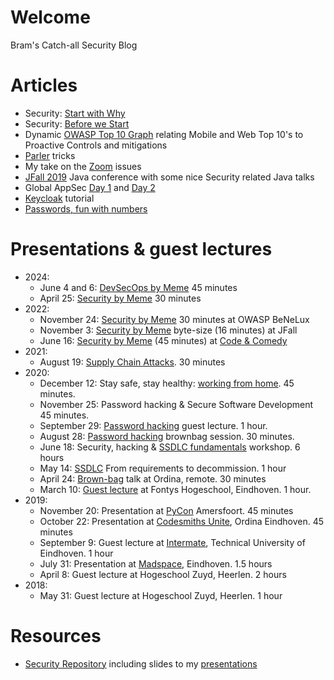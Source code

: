 # Welcome

Bram's Catch-all Security Blog

# Articles
* Security: [Start with Why](2024-07-26_Why_AppSec/README.md)
* Security: [Before we Start](https://www.linkedin.com/pulse/before-we-start-why-bram-patelski-tbaqe/)
* Dynamic [OWASP Top 10 Graph](2022-08-05_OWASP_Top10_Graph/owasp_graph.html) relating Mobile and Web Top 10's to Proactive Controls and mitigations
* [Parler](2021-01-12_Parler/README.md) tricks
* My take on the [Zoom](2020-04-06_Zoom/README.md) issues
* [JFall 2019](2019-10-31_JFall/JFall.md) Java conference with some nice Security related Java talks
* Global AppSec [Day 1](2019-09-26_Global_AppSec/Day_1.md) and [Day 2](2019-09-26_Global_AppSec/Day_2.md)
* [Keycloak](2019-08-20_keycloak_tutorial/README.md) tutorial
* [Passwords, fun with numbers](2019-02-20_passwords_fun_with_numbers/README.md)


# Presentations & guest lectures
* 2024:
  * June 4 and 6: [DevSecOps by Meme](presentation/2024-06-04_DevSecOps_by_Meme.html) 45 minutes
  * April 25: [Security by Meme](presentation/2024-04-25_Security_by_Meme.html) 30 minutes
* 2022:
  * November 24: [Security by Meme](https://www.youtube.com/watch?v=rG7QbTf5X-c&ab_channel=OWASPNetherlands) 30 minutes at OWASP BeNeLux
  * November 3: [Security by Meme](presentation/2022-11-03_Security_by_Meme.html) byte-size (16 minutes) at JFall
  * June 16: [Security by Meme](presentation/2022-06-16_Security_by_Meme.html) (45 minutes) at [Code & Comedy]()
* 2021:
  * August 19: [Supply Chain Attacks](presentation/2021-08-19_Supply_chain_attacks.html). 30 minutes
* 2020:
  * December 12: Stay safe, stay healthy: [working from home](presentation/2020-12-10_Working_from_Home.html). 45 minutes.
  * November 25: Password hacking & Secure Software Development 45 minutes.
  * September 29: [Password hacking](presentation/2020-09-29_Password_hacking.html) guest lecture. 1 hour.
  * August 28: [Password hacking](presentation/2020-08-28_Password_brownbag.html) brownbag session. 30 minutes.
  * June 18: Security, hacking & [SSDLC fundamentals](presentation/2020-06-19_Ordina_SSDLC.html) workshop. 6 hours
  * May 14: [SSDLC](https://youtu.be/_38XL044dIA?t=237) From requirements to decommission. 1 hour
  * April 24: [Brown-bag](presentation/2020-04-24_Ordina.html) talk at Ordina, remote. 30 minutes
  * March 10: [Guest lecture](presentation/2020-03-10_Fontys.html) at Fontys Hogeschool, Eindhoven. 1 hour.
* 2019:
  * November 20: Presentation at [PyCon](presentation/2019-11-20_Pycon.html) Amersfoort. 45 minutes
  * October 22: Presentation at [Codesmiths Unite](presentation/2019-10-22_codesmiths_unite.html), Ordina Eindhoven. 45 minutes
  * September 9: Guest lecture at [Intermate](presentation/2019-09-09_intermate.html), Technical University of Eindhoven. 1 hour
  * July 31: Presentation at [Madspace](presentation/2019-07-31_madspace.html), Eindhoven. 1.5 hours
  * April 8: Guest lecture at Hogeschool Zuyd, Heerlen. 2 hours
* 2018:
  * May 31: Guest lecture at Hogeschool Zuyd, Heerlen. 1 hour

# Resources
* [Security Repository](https://github.com/brampat/security) including slides to my [presentations](https://github.com/brampat/security/tree/master/publications/presentation)